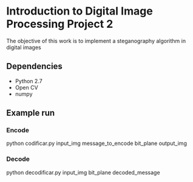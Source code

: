 # Introduction to Digital Image Processing Project 2
The objective of this work is to implement a steganography algorithm in digital images

## Dependencies
 - Python 2.7
 - Open CV
 - numpy

## Example run
### Encode
python codificar.py input_img message_to_encode bit_plane output_img
### Decode
python decodificar.py input_img bit_plane decoded_message

